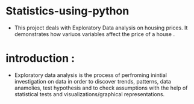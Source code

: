# Statistics-using-python
* This project deals with Exploratory Data analysis on housing prices. It demonstrates how variuos variables affect the price of a house .

# introduction :
* Exploratory data analysis is the process of perfroming inintial investigation on data in order to discover trends, patterns, data anamolies, test hypothesis and to check assumptions with the help of statistical tests and visualizations/graphical representations.
